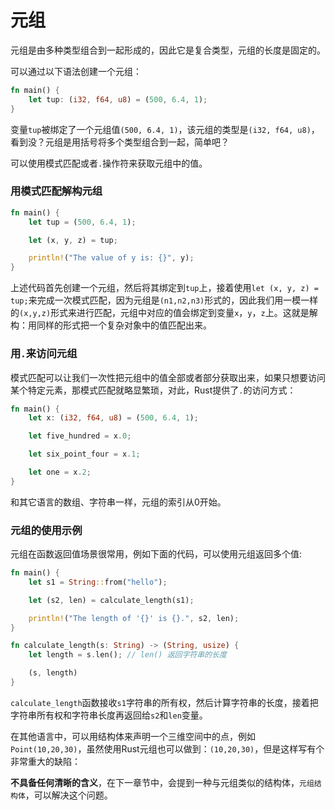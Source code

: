 # 元组

元组是由多种类型组合到一起形成的，因此它是复合类型，元组的长度是固定的。

可以通过以下语法创建一个元组：
```rust
fn main() {
    let tup: (i32, f64, u8) = (500, 6.4, 1);
}
```

变量`tup`被绑定了一个元组值`(500, 6.4, 1)`，该元组的类型是`(i32, f64, u8)`，看到没？元组是用括号将多个类型组合到一起，简单吧？

可以使用模式匹配或者`.`操作符来获取元组中的值。

### 用模式匹配解构元组

```rust
fn main() {
    let tup = (500, 6.4, 1);

    let (x, y, z) = tup;

    println!("The value of y is: {}", y);
}
```

上述代码首先创建一个元组，然后将其绑定到`tup`上，接着使用`let (x, y, z) = tup;`来完成一次模式匹配，因为元组是`(n1,n2,n3)`形式的，因此我们用一模一样的`(x,y,z)`形式来进行匹配，元组中对应的值会绑定到变量`x`，`y`，`z`上。这就是解构：用同样的形式把一个复杂对象中的值匹配出来。

### 用`.`来访问元组

模式匹配可以让我们一次性把元组中的值全部或者部分获取出来，如果只想要访问某个特定元素，那模式匹配就略显繁琐，对此，Rust提供了`.`的访问方式：
```rust
fn main() {
    let x: (i32, f64, u8) = (500, 6.4, 1);

    let five_hundred = x.0;

    let six_point_four = x.1;

    let one = x.2;
}
```
和其它语言的数组、字符串一样，元组的索引从0开始。

### 元组的使用示例
元组在函数返回值场景很常用，例如下面的代码，可以使用元组返回多个值:

```rust
fn main() {
    let s1 = String::from("hello");

    let (s2, len) = calculate_length(s1);

    println!("The length of '{}' is {}.", s2, len);
}

fn calculate_length(s: String) -> (String, usize) {
    let length = s.len(); // len() 返回字符串的长度

    (s, length)
}
```

`calculate_length`函数接收`s1`字符串的所有权，然后计算字符串的长度，接着把字符串所有权和字符串长度再返回给`s2`和`len`变量。

在其他语言中，可以用结构体来声明一个三维空间中的点，例如`Point(10,20,30)`，虽然使用Rust元组也可以做到：`(10,20,30)`，但是这样写有个非常重大的缺陷：

**不具备任何清晰的含义**，在下一章节中，会提到一种与元组类似的结构体，`元组结构体`，可以解决这个问题。
